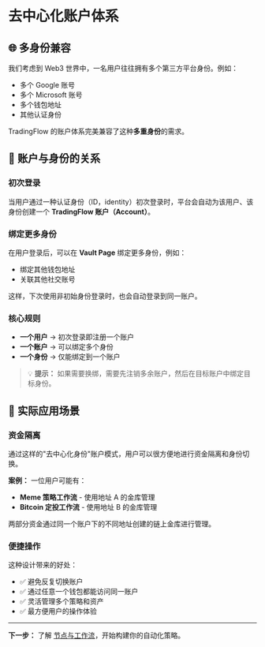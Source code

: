 # 去中心化账户体系

## 🌐 多身份兼容

我们考虑到 Web3 世界中，一名用户往往拥有多个第三方平台身份。例如：
- 多个 Google 账号
- 多个 Microsoft 账号
- 多个钱包地址
- 其他认证身份

TradingFlow 的账户体系完美兼容了这种**多重身份**的需求。

## 📝 账户与身份的关系

### 初次登录
当用户通过一种认证身份（ID，identity）初次登录时，平台会自动为该用户、该身份创建一个 **TradingFlow 账户（Account）**。

### 绑定更多身份
在用户登录后，可以在 **Vault Page** 绑定更多身份，例如：
- 绑定其他钱包地址
- 关联其他社交账号

这样，下次使用非初始身份登录时，也会自动登录到同一账户。

### 核心规则

- **一个用户** → 初次登录即注册一个账户
- **一个账户** → 可以绑定多个身份
- **一个身份** → 仅能绑定到一个账户

> 💡 **提示：** 如果需要换绑，需要先注销多余账户，然后在目标账户中绑定目标身份。

## 🎯 实际应用场景

### 资金隔离
通过这样的"去中心化身份"账户模式，用户可以很方便地进行资金隔离和身份切换。

**案例：** 一位用户可能有：
- **Meme 策略工作流** - 使用地址 A 的金库管理
- **Bitcoin 定投工作流** - 使用地址 B 的金库管理

两部分资金通过同一个账户下的不同地址创建的链上金库进行管理。

### 便捷操作
这种设计带来的好处：
- ✅ 避免反复切换账户
- ✅ 通过任意一个钱包都能访问同一账户
- ✅ 灵活管理多个策略和资产
- ✅ 最方便用户的操作体验

---

**下一步：** 了解 [节点与工作流](nodes-and-workflows.md)，开始构建你的自动化策略。
